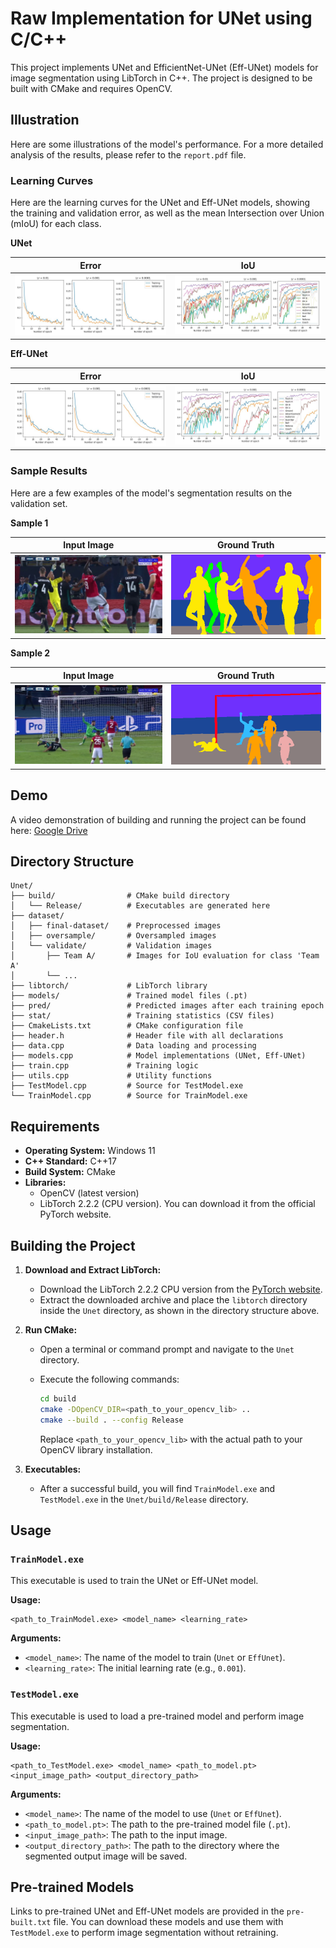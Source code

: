 # Raw Implementation for UNet using C/C++

This project implements UNet and EfficientNet-UNet (Eff-UNet) models for image segmentation using LibTorch in C++. The project is designed to be built with CMake and requires OpenCV.

## Illustration

Here are some illustrations of the model's performance. For a more detailed analysis of the results, please refer to the `report.pdf` file.

### Learning Curves

Here are the learning curves for the UNet and Eff-UNet models, showing the training and validation error, as well as the mean Intersection over Union (mIoU) for each class.

**UNet**

| Error                               | IoU                                 |
| ----------------------------------- | ----------------------------------- |
| ![UNet Error](./stat/Unet_error.jpg) | ![UNet IoU](./stat/Unet_IoU.jpg) |

**Eff-UNet**

| Error                                 | IoU                                   |
| ------------------------------------- | ------------------------------------- |
| ![Eff-UNet Error](./stat/Eff_error.jpg) | ![Eff-UNet IoU](./stat/Eff_IoU.jpg) |

### Sample Results

Here are a few examples of the model's segmentation results on the validation set.

**Sample 1**

| Input Image                                     | Ground Truth                                                |
| ----------------------------------------------- | ----------------------------------------------------------- |
| ![Input 1](./dataset/final-dataset/Frame%201%20%20(2).jpg) | ![Result 1](./dataset/final-dataset/Frame%201%20%20(2).jpg___fuse.png) |

**Sample 2**

| Input Image                                      | Ground Truth                                                 |
| ------------------------------------------------ | ------------------------------------------------------------ |
| ![Input 2](./dataset/final-dataset/Frame%201%20%20(19).jpg) | ![Result 2](./dataset/final-dataset/Frame%201%20%20(19).jpg___fuse.png) |

## Demo

A video demonstration of building and running the project can be found here: [Google Drive](https://drive.google.com/drive/folders/1xRposITnYKEYOK9IUnwqL9fbp12j0EUz?fbclid=IwZXh0bgNhZW0CMTAAAR0crFoa-Q37gpYp_mTF_Zpb5h30Wvp3ZitJ0V6uW1sGAYPT8RJqAB1FPW0_aem_AdPUPNbnMh7DnAJzaeh7xOQmI_S8Qb5xB_pUfXmVieKH_MaZuQ7UE8Gu8czfFpvb9DsoUWp2Qwy1bqow569l5b1h)

## Directory Structure

```
Unet/
├── build/                # CMake build directory
│   └── Release/          # Executables are generated here
├── dataset/
│   ├── final-dataset/    # Preprocessed images
│   ├── oversample/       # Oversampled images
│   └── validate/         # Validation images
│       ├── Team A/       # Images for IoU evaluation for class 'Team A'
│       └── ...
├── libtorch/             # LibTorch library
├── models/               # Trained model files (.pt)
├── pred/                 # Predicted images after each training epoch
├── stat/                 # Training statistics (CSV files)
├── CmakeLists.txt        # CMake configuration file
├── header.h              # Header file with all declarations
├── data.cpp              # Data loading and processing
├── models.cpp            # Model implementations (UNet, Eff-UNet)
├── train.cpp             # Training logic
├── utils.cpp             # Utility functions
├── TestModel.cpp         # Source for TestModel.exe
└── TrainModel.cpp        # Source for TrainModel.exe
```

## Requirements

*   **Operating System:** Windows 11
*   **C++ Standard:** C++17
*   **Build System:** CMake
*   **Libraries:**
    *   OpenCV (latest version)
    *   LibTorch 2.2.2 (CPU version). You can download it from the official PyTorch website.

## Building the Project

1.  **Download and Extract LibTorch:**
    *   Download the LibTorch 2.2.2 CPU version from the [PyTorch website](https://pytorch.org/get-started/locally/).
    *   Extract the downloaded archive and place the `libtorch` directory inside the `Unet` directory, as shown in the directory structure above.

2.  **Run CMake:**
    *   Open a terminal or command prompt and navigate to the `Unet` directory.
    *   Execute the following commands:

        ```bash
        cd build
        cmake -DOpenCV_DIR=<path_to_your_opencv_lib> ..
        cmake --build . --config Release
        ```

        Replace `<path_to_your_opencv_lib>` with the actual path to your OpenCV library installation.

3.  **Executables:**
    *   After a successful build, you will find `TrainModel.exe` and `TestModel.exe` in the `Unet/build/Release` directory.

## Usage

### `TrainModel.exe`

This executable is used to train the UNet or Eff-UNet model.

**Usage:**

```
<path_to_TrainModel.exe> <model_name> <learning_rate>
```

**Arguments:**

*   `<model_name>`: The name of the model to train (`Unet` or `EffUnet`).
*   `<learning_rate>`: The initial learning rate (e.g., `0.001`).

### `TestModel.exe`

This executable is used to load a pre-trained model and perform image segmentation.

**Usage:**

```
<path_to_TestModel.exe> <model_name> <path_to_model.pt> <input_image_path> <output_directory_path>
```

**Arguments:**

*   `<model_name>`: The name of the model to use (`Unet` or `EffUnet`).
*   `<path_to_model.pt>`: The path to the pre-trained model file (`.pt`).
*   `<input_image_path>`: The path to the input image.
*   `<output_directory_path>`: The path to the directory where the segmented output image will be saved.

## Pre-trained Models

Links to pre-trained UNet and Eff-UNet models are provided in the `pre-built.txt` file. You can download these models and use them with `TestModel.exe` to perform image segmentation without retraining.
